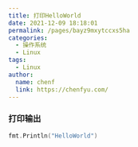 ```yaml
---
title: 打印HelloWorld
date: 2021-12-09 18:18:01
permalink: /pages/bayz9mxytccxs5ha
categories:
  - 操作系统
  - Linux
tags: 
  - Linux
author:
  name: chenf
  link: https://chenfyu.com/
---
```



### 打印输出
```go
fmt.Println("HelloWorld")
```